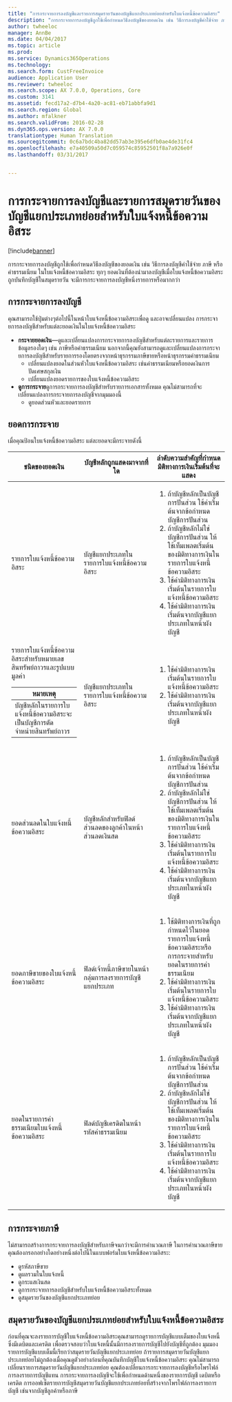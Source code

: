 ```yaml
---
title: "การกระจายการลงบัญชีและรายการสมุดรายวันของบัญชีแยกประเภทย่อยสำหรับใบแจ้งหนี้ข้อความอิสระ"
description: "การกระจายการลงบัญชีถูกใช้เพื่อกำหนดวิธีลงบัญชีของยอดเงิน เช่น วิธีการลงบัญชีค่าใช้จ่าย ภาษี หรือค่าธรรมเนียม ในใบแจ้งหนี้ข้อความอิสระ  ทุกๆ ยอดเงินที่ต้องนำมาลงบัญชีเมื่อใบแจ้งหนี้ข้อความอิสระถูกบันทึกบัญชีในสมุดรายวัน จะมีการกระจายการลงบัญชีหนึ่งรายการหรือมากกว่า"
author: twheeloc
manager: AnnBe
ms.date: 04/04/2017
ms.topic: article
ms.prod: 
ms.service: Dynamics365Operations
ms.technology: 
ms.search.form: CustFreeInvoice
audience: Application User
ms.reviewer: twheeloc
ms.search.scope: AX 7.0.0, Operations, Core
ms.custom: 3141
ms.assetid: fecd17a2-d7b4-4a20-ac81-eb71abbfa9d1
ms.search.region: Global
ms.author: mfalkner
ms.search.validFrom: 2016-02-28
ms.dyn365.ops.version: AX 7.0.0
translationtype: Human Translation
ms.sourcegitcommit: 0c6a7bdc4ba82dd57ab3e395e6dfb0ae4de31fc4
ms.openlocfilehash: e7a40509a50d7c059574c85952501f8a7a926e0f
ms.lasthandoff: 03/31/2017


---
```


# <a name="accounting-distributions-and-subledger-journal-entries-for-free-text-invoices"></a>การกระจายการลงบัญชีและรายการสมุดรายวันของบัญชีแยกประเภทย่อยสำหรับใบแจ้งหนี้ข้อความอิสระ

[!include[banner](../includes/banner.md)]


การกระจายการลงบัญชีถูกใช้เพื่อกำหนดวิธีลงบัญชีของยอดเงิน เช่น วิธีการลงบัญชีค่าใช้จ่าย ภาษี หรือค่าธรรมเนียม ในใบแจ้งหนี้ข้อความอิสระ  ทุกๆ ยอดเงินที่ต้องนำมาลงบัญชีเมื่อใบแจ้งหนี้ข้อความอิสระถูกบันทึกบัญชีในสมุดรายวัน จะมีการกระจายการลงบัญชีหนึ่งรายการหรือมากกว่า

<a name="accounting-distributions"></a>การกระจายการลงบัญชี
------------------------

คุณสามารถใช้ปุ่มต่างๆต่อไปนี้ในหน้าใบแจ้งหนี้ข้อความอิสระเพื่อดู และอาจเปลี่ยนแปลง การกระจายการลงบัญชีสำหรับแต่ละยอดเงินในใบแจ้งหนี้ข้อความอิสระ

-   **กระจายยอดเงิน**—ดูและเปลี่ยนแปลงการกระจายการลงบัญชีสำหรับแต่ละรายการและรายการข้อมูลรองใดๆ เช่น ภาษีหรือค่าธรรมเนียม นอกจากนี้คุณยังสามารถดูและเปลี่ยนแปลงการกระจายการลงบัญชีสำหรับรายการรองโดยตรงจากหน้าธุรกรรมภาษีขายหรือหน้าธุรกรรมค่าธรรมเนียม
    -   เปลี่ยนแปลงยอดในส่วนหัวใบแจ้งหนี้ข้อความอิสระ เช่นค่าธรรมเนียมหรือยอดเงินการปัดเศษสกุลเงิน
    -   เปลี่ยนแปลงยอดรายการของใบแจ้งหนี้ข้อความอิสระ
-   **ดูการกระจาย**ดูการกระจายการลงบัญชีสำหรับรายการเอกสารทั้งหมด คุณไม่สามารถที่จะเปลี่ยนแปลงการกระจายการลงบัญชีจากมุมมองนี้
    -   ดูยอดส่วนหัวและยอดรายการ

## <a name="distributing-amounts"></a>ยอดการกระจาย
เมื่อคุณป้อนใบแจ้งหนี้ข้อความอิสระ แต่ละยอดจะมีกระจายดังนี้

<table>
<colgroup>
<col width="33%" />
<col width="33%" />
<col width="33%" />
</colgroup>
<thead>
<tr class="header">
<th>ชนิดของยอดเงิน</th>
<th>บัญชีหลักถูกแสดงมาจากที่ใด</th>
<th>ลำดับความสำคัญที่กำหนดมิติทางการเงินเริ่มต้นที่จะแสดง</th>
</tr>
</thead>
<tbody>
<tr class="odd">
<td>รายการใบแจ้งหนี้ข้อความอิสระ</td>
<td>บัญชีแยกประเภทในรายการใบแจ้งหนี้ข้อความอิสระ</td>
<td><ol>
<li>ถ้าบัญชีหลักเป็นบัญชีการปันส่วน ใช้ค่าเริ่มต้นจากข้อกำหนดบัญชีการปันส่วน</li>
<li>ถ้าบัญชีหลักไม่ใช่บัญชีการปันส่วน ให้ใช้เท็มเพลตเริ่มต้นของมิติทางการเงินในรายการใบแจ้งหนี้ข้อความอิสระ</li>
<li>ใช้ค่ามิติทางการเงินเริ่มต้นในรายการใบแจ้งหนี้ข้อความอิสระ</li>
<li>ใช้ค่ามิติทางการเงินเริ่มต้นจากบัญชีแยกประเภทในหน้าผังบัญชี</li>
</ol></td>
</tr>
<tr class="even">
<td>รายการใบแจ้งหนี้ข้อความอิสระสำหรับหมายเลขสินทรัพย์ถาวรและรูปแบบมูลค่า
<div class="alert">
<table>
<thead>
<tr class="header">
<th><strong>หมายเหตุ</strong></th>
</tr>
</thead>
<tbody>
<tr class="odd">
<td>บัญชีหลักในรายการใบแจ้งหนี้ข้อความอิสระจะเป็นบัญชีการตัดจำหน่ายสินทรัพย์ถาวร</td>
</tr>
</tbody>
</table>
</div></td>
<td>บัญชีแยกประเภทในรายการใบแจ้งหนี้ข้อความอิสระ</td>
<td><ol>
<li>ใช้ค่ามิติทางการเงินเริ่มต้นในรายการใบแจ้งหนี้ข้อความอิสระ</li>
<li>ใช้ค่ามิติทางการเงินเริ่มต้นจากบัญชีแยกประเภทในหน้าผังบัญชี</li>
</ol></td>
</tr>
<tr class="odd">
<td>ยอดส่วนลดในใบแจ้งหนี้ข้อความอิสระ</td>
<td>บัญชีหลักสำหรับฟิลด์ส่วนลดของลูกค้าในหน้าส่วนลดเงินสด</td>
<td><ol>
<li>ถ้าบัญชีหลักเป็นบัญชีการปันส่วน ใช้ค่าเริ่มต้นจากข้อกำหนดบัญชีการปันส่วน</li>
<li>ถ้าบัญชีหลักไม่ใช่บัญชีการปันส่วน ให้ใช้เท็มเพลตเริ่มต้นของมิติทางการเงินในรายการใบแจ้งหนี้ข้อความอิสระ</li>
<li>ใช้ค่ามิติทางการเงินเริ่มต้นในรายการใบแจ้งหนี้ข้อความอิสระ</li>
<li>ใช้ค่ามิติทางการเงินเริ่มต้นจากบัญชีแยกประเภทในหน้าผังบัญชี</li>
</ol></td>
</tr>
<tr class="even">
<td>ยอดภาษีขายของใบแจ้งหนี้ข้อความอิสระ</td>
<td>ฟิลด์เจ้าหนี้ภาษีขายในหน้ากลุ่มการลงรายการบัญชีแยกประเภท</td>
<td><ol>
<li>ใช้มิติทางการเงินที่ถูกกำหนดไว้ในยอดรายการใบแจ้งหนี้ข้อความอิสระหรือการกระจายสำหรับยอดในรายการค่าธรรมเนียม</li>
<li>ใช้ค่ามิติทางการเงินเริ่มต้นในรายการใบแจ้งหนี้ข้อความอิสระ</li>
<li>ใช้ค่ามิติทางการเงินเริ่มต้นจากบัญชีแยกประเภทในหน้าผังบัญชี</li>
</ol></td>
</tr>
<tr class="odd">
<td>ยอดในรายการค่าธรรมเนียมใบแจ้งหนี้ข้อความอิสระ</td>
<td>ฟิลด์บัญชีเครดิตในหน้ารหัสค่าธรรมเนียม</td>
<td><ol>
<li>ถ้าบัญชีหลักเป็นบัญชีการปันส่วน ใช้ค่าเริ่มต้นจากข้อกำหนดบัญชีการปันส่วน</li>
<li>ถ้าบัญชีหลักไม่ใช่บัญชีการปันส่วน ให้ใช้เท็มเพลตเริ่มต้นของมิติทางการเงินในรายการใบแจ้งหนี้ข้อความอิสระ</li>
<li>ใช้ค่ามิติทางการเงินเริ่มต้นในรายการใบแจ้งหนี้ข้อความอิสระ</li>
<li>ใช้ค่ามิติทางการเงินเริ่มต้นจากบัญชีแยกประเภทในหน้าผังบัญชี</li>
</ol></td>
</tr>
</tbody>
</table>

## <a name="distributing-taxes"></a>การกระจายภาษี
ไม่สามารถสร้างการกระจายการลงบัญชีสำหรับภาษีจนกว่าจะมีการคำนวณภาษี ในการคำนวณภาษีขาย คุณต้องกรอกอย่างใดอย่างหนึ่งต่อไปนี้ในแบบฟอร์มใบแจ้งหนี้ข้อความอิสระ:
-   ดูรหัสภาษีขาย
-   ดูผลรวมในใบแจ้งหนี้
-   ดูกระแสเงินสด
-   ดูการกระจายการลงบัญชีสำหรับใบแจ้งหนี้ข้อความอิสระทั้งหมด
-   ดูสมุดรายวันของบัญชีแยกประเภทย่อย

## <a name="subledger-journals-for-free-text-invoices"></a> สมุดรายวันของบัญชีแยกประเภทย่อยสำหรับใบแจ้งหนี้ข้อความอิสระ
ก่อนที่คุณจะลงรายการบัญชีใบแจ้งหนี้ข้อความอิสระคุณสามารถดูรายการบัญชีแบบเต็มของใบแจ้งหนี้ ซึ่งมีเดบิตและเครดิต เพื่อตรวจสอบว่าใบแจ้งหนี้นั้นมีการลงรายการบัญชีไปยังบัญชีที่ถูกต้อง มุมมองรายการบัญชีแบบเต็มนี้เรียกว่าสมุดรายวันบัญชีแยกประเภทย่อย ถ้ารายการสมุดรายวันบัญชีแยกประเภทย่อยไม่ถูกต้องเมื่อคุณดูตัวอย่างก่อนที่คุณบันทึกบัญชีใบแจ้งหนี้ข้อความอิสระ คุณไม่สามารถเปลี่ยนรายการสมุดรายวันบัญชีแยกประเภทย่อย คุณต้องเปลี่ยนการกระจายการลงบัญชีหรือโพรไฟล์การลงรายการบัญชีแทน การกระจายการลงบัญชีจะใช้เพื่อกำหนดด้านหนึ่งของรายการบัญชี เดบิตหรือเครดิต การออฟเซ็ตรายการบัญชีสมุดรายวันบัญชีแยกประเภทย่อยที่สร้างจากโพรไฟล์การลงรายการบัญชี เช่นจากบัญชีลูกค้าหรือภาษี




